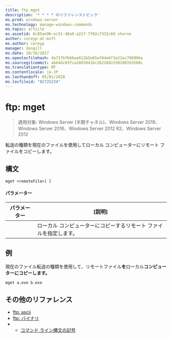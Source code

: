 ```yaml
---
title: ftp mget
description: '* * * * のリファレンストピック'
ms.prod: windows-server
ms.technology: manage-windows-commands
ms.topic: article
ms.assetid: 6c85ae96-ec51-48a9-a227-7f02c7332c69 vhorne
author: coreyp-at-msft
ms.author: coreyp
manager: dongill
ms.date: 10/16/2017
ms.openlocfilehash: 4a71fbfb60ae012b5e65af04e6f3e21ec796996a
ms.sourcegitcommit: ab64dc83fca28039416c26226815502d0193500c
ms.translationtype: MT
ms.contentlocale: ja-JP
ms.lasthandoff: 05/01/2020
ms.locfileid: "82725234"
---
```

# <a name="ftp-mget"></a>ftp: mget

> 適用対象: Windows Server (半期チャネル)、Windows Server 2019、Windows Server 2016、Windows Server 2012 R2、Windows Server 2012

転送の種類を現在のファイルを使用してローカル コンピューターにリモート ファイルをコピーします。   
## <a name="syntax"></a>構文  
```  
mget <remoteFile>[ ]  
```  
#### <a name="parameters"></a>パラメーター  

|  パラメーター   |                        [説明]                        |
|--------------|-----------------------------------------------------------|
| <remoteFile> | ローカル コンピューターにコピーするリモート ファイルを指定します。 |

## <a name="examples"></a>例  
現在のファイル転送の種類を使用して、リモートファイル**を**ローカル**コンピューターにコピーします。**  
```  
mget a.exe b.exe  
```  
## <a name="additional-references"></a>その他のリファレンス  
-   [ftp: ascii](ftp-ascii.md)  
-   [ftp: バイナリ](ftp-binary.md)  
-   - [コマンド ライン構文の記号](command-line-syntax-key.md)  
